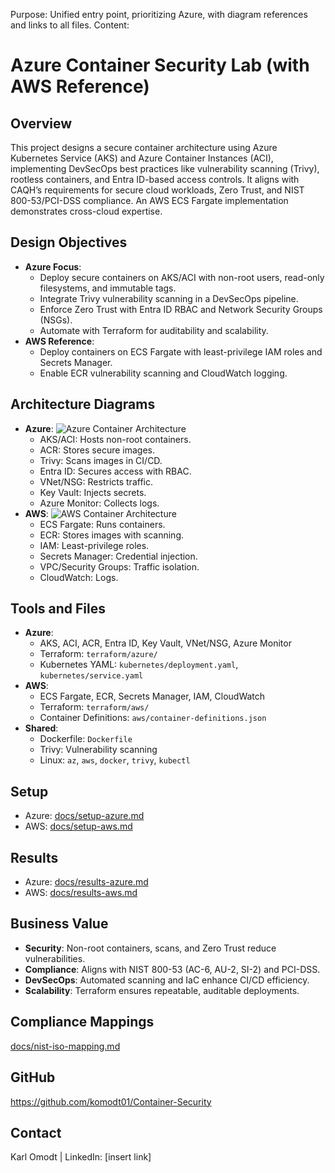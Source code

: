 Purpose: Unified entry point, prioritizing Azure, with diagram references and links to all files.
Content:

# Azure Container Security Lab (with AWS Reference)

## Overview
This project designs a secure container architecture using Azure Kubernetes Service (AKS) and Azure Container Instances (ACI), implementing DevSecOps best practices like vulnerability scanning (Trivy), rootless containers, and Entra ID-based access controls. It aligns with CAQH’s requirements for secure cloud workloads, Zero Trust, and NIST 800-53/PCI-DSS compliance. An AWS ECS Fargate implementation demonstrates cross-cloud expertise.

## Design Objectives
- **Azure Focus**:
  - Deploy secure containers on AKS/ACI with non-root users, read-only filesystems, and immutable tags.
  - Integrate Trivy vulnerability scanning in a DevSecOps pipeline.
  - Enforce Zero Trust with Entra ID RBAC and Network Security Groups (NSGs).
  - Automate with Terraform for auditability and scalability.
- **AWS Reference**:
  - Deploy containers on ECS Fargate with least-privilege IAM roles and Secrets Manager.
  - Enable ECR vulnerability scanning and CloudWatch logging.

## Architecture Diagrams
- **Azure**: ![Azure Container Architecture](docs/azure-container-diagram.png)
  - AKS/ACI: Hosts non-root containers.
  - ACR: Stores secure images.
  - Trivy: Scans images in CI/CD.
  - Entra ID: Secures access with RBAC.
  - VNet/NSG: Restricts traffic.
  - Key Vault: Injects secrets.
  - Azure Monitor: Collects logs.
- **AWS**: ![AWS Container Architecture](docs/aws-container-diagram.png)
  - ECS Fargate: Runs containers.
  - ECR: Stores images with scanning.
  - IAM: Least-privilege roles.
  - Secrets Manager: Credential injection.
  - VPC/Security Groups: Traffic isolation.
  - CloudWatch: Logs.

## Tools and Files
- **Azure**:
  - AKS, ACI, ACR, Entra ID, Key Vault, VNet/NSG, Azure Monitor
  - Terraform: `terraform/azure/`
  - Kubernetes YAML: `kubernetes/deployment.yaml`, `kubernetes/service.yaml`
- **AWS**:
  - ECS Fargate, ECR, Secrets Manager, IAM, CloudWatch
  - Terraform: `terraform/aws/`
  - Container Definitions: `aws/container-definitions.json`
- **Shared**:
  - Dockerfile: `Dockerfile`
  - Trivy: Vulnerability scanning
  - Linux: `az`, `aws`, `docker`, `trivy`, `kubectl`

## Setup
- Azure: [docs/setup-azure.md](docs/setup-azure.md)
- AWS: [docs/setup-aws.md](docs/setup-aws.md)

## Results
- Azure: [docs/results-azure.md](docs/results-azure.md)
- AWS: [docs/results-aws.md](docs/results-aws.md)

## Business Value
- **Security**: Non-root containers, scans, and Zero Trust reduce vulnerabilities.
- **Compliance**: Aligns with NIST 800-53 (AC-6, AU-2, SI-2) and PCI-DSS.
- **DevSecOps**: Automated scanning and IaC enhance CI/CD efficiency.
- **Scalability**: Terraform ensures repeatable, auditable deployments.

## Compliance Mappings
[docs/nist-iso-mapping.md](docs/nist-iso-mapping.md)

## GitHub
https://github.com/komodt01/Container-Security

## Contact
Karl Omodt | LinkedIn: [insert link]
